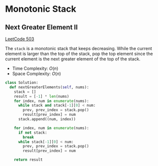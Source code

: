 # Monotonic Stack

## Next Greater Element II

[LeetCode 503](https://leetcode.com/problems/next-greater-element-ii/)

The `stack` is a monotonic stack that keeps decreasing. While the current element is larger than the top of the stack, pop the top element since the current element is the next greater element of the top of the stack.

- Time Complexity: $O(n)$
- Space Complexity: $O(n)$

```py
class Solution:
  def nextGreaterElements(self, nums):
    stack = []
    result = [-1] * len(nums)
    for index, num in enumerate(nums):
      while stack and stack[-1][0] < num:
        prev, prev_index = stack.pop()
        result[prev_index] = num
      stack.append((num, index))

    for index, num in enumerate(nums):
      if not stack:
        break
      while stack[-1][0] < num:
        prev, prev_index = stack.pop()
        result[prev_index] = num

    return result
```
